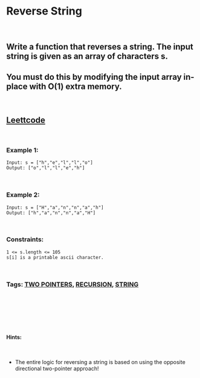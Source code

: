 # Reverse String

<br>

## Write a function that reverses a string. The input string is given as an array of characters s.

## You must do this by modifying the input array in-place with O(1) extra memory.

<br>

## [Leettcode](https://leetcode.com/problems/reverse-string/)

<br>

### Example 1:
```
Input: s = ["h","e","l","l","o"]
Output: ["o","l","l","e","h"]
```
<br>

### Example 2:
```
Input: s = ["H","a","n","n","a","h"]
Output: ["h","a","n","n","a","H"]
``` 
<br>

### Constraints:
```
1 <= s.length <= 105
s[i] is a printable ascii character.
```
<br>

### Tags: [TWO POINTERS](https://leetcode.com/tag/two-pointers/), [RECURSION](https://leetcode.com/tag/recursion/), [STRING](https://leetcode.com/tag/string/)

<br>
<br>
<br>
<br>
<br>

#### Hints:

<br>

- The entire logic for reversing a string is based on using the opposite directional two-pointer approach!

